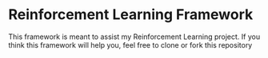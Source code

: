 # Reinforcement Learning Framework

This framework is meant to assist my Reinforcement Learning project.
If you think this framework will help you, feel free to clone or fork this repository 